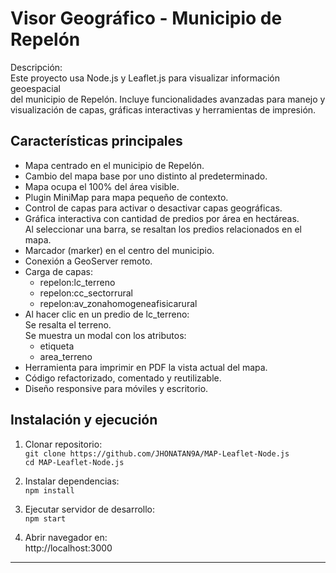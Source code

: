 # Visor Geográfico - Municipio de Repelón

Descripción:  
Este proyecto usa Node.js y Leaflet.js para visualizar información geoespacial  
del municipio de Repelón. Incluye funcionalidades avanzadas para manejo y  
visualización de capas, gráficas interactivas y herramientas de impresión.

## Características principales

- Mapa centrado en el municipio de Repelón.  
- Cambio del mapa base por uno distinto al predeterminado.  
- Mapa ocupa el 100% del área visible.  
- Plugin MiniMap para mapa pequeño de contexto.  
- Control de capas para activar o desactivar capas geográficas.  
- Gráfica interactiva con cantidad de predios por área en hectáreas.  
  Al seleccionar una barra, se resaltan los predios relacionados en el mapa.  
- Marcador (marker) en el centro del municipio.  
- Conexión a GeoServer remoto.  
- Carga de capas:  
  * repelon:lc_terreno  
  * repelon:cc_sectorrural
  * repelon:av_zonahomogeneafisicarural 
- Al hacer clic en un predio de lc_terreno:  
  Se resalta el terreno.  
  Se muestra un modal con los atributos:  
  - etiqueta  
  - area_terreno  
- Herramienta para imprimir en PDF la vista actual del mapa.  
- Código refactorizado, comentado y reutilizable.  
- Diseño responsive para móviles y escritorio.

## Instalación y ejecución

1. Clonar repositorio:  
   `git clone https://github.com/JHONATAN9A/MAP-Leaflet-Node.js`  
   `cd MAP-Leaflet-Node.js`

2. Instalar dependencias:  
   `npm install`

3. Ejecutar servidor de desarrollo:  
   `npm start`

4. Abrir navegador en:  
   http://localhost:3000

---